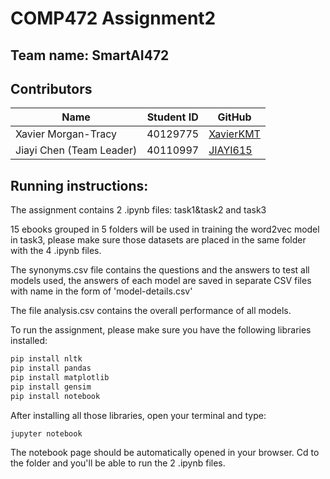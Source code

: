 # COMP472 Assignment2
## Team name: SmartAI472  

## Contributors

| Name                     | Student ID | GitHub                                          |
| ------------------------ | ---------- | ----------------------------------------------- |
| Xavier Morgan-Tracy      | 40129775   | [XavierKMT](https://github.com/XavierKMT)       |
| Jiayi Chen (Team Leader) | 40110997   | [JIAYI615](https://github.com/JIAYI615)         |
  
## Running instructions:
The assignment contains 2 .ipynb files: task1&task2 and task3  

15 ebooks grouped in 5 folders will be used in training the word2vec model in task3, please make sure those datasets are placed in the same folder with the 4 .ipynb files.  

The synonyms.csv file contains the questions and the answers to test all models used, the answers of each model are saved in separate CSV files with name in the form of 'model-details.csv'  

The file analysis.csv contains the overall performance of all models.  

To run the assignment, please make sure you have the following libraries installed:
```bash
pip install nltk
pip install pandas
pip install matplotlib
pip install gensim
pip install notebook
```
After installing all those libraries, open your terminal and type:
```bash
jupyter notebook
```
The notebook page should be automatically opened in your browser. Cd to the folder and you'll be able to run the 2 .ipynb files. 
